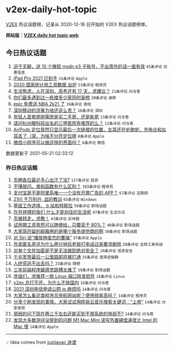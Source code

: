 # v2ex-daily-hot-topic

[V2EX](https://www.v2ex.com/) 热议话题榜，记录从 2020-12-18 日开始的 V2EX 热议话题榜单。

**网站版：[V2EX daily hot topic web](https://boojack.github.io/v2ex-daily-hot-topic-web/)**

## 今日热议话题

<!-- TODAY BEGIN -->

1. [迫于无聊，送 10 个微软 msdn e3 子账号，不出意外的话一直有效](https://www.v2ex.com/t/778274) `45条评论` `优惠信息`
1. [iPad Pro 2021 已到手](https://www.v2ex.com/t/778271) `31条评论` `Apple`
1. [2020 国家统计局工资数据 出炉](https://www.v2ex.com/t/778270) `23条评论` `程序员`
1. [生活焦虑，人在深圳，高考还有 17 天，求建议？](https://www.v2ex.com/t/778291) `21条评论` `问与答`
1. [你们最多遇到过一栋楼多少家同时装修](https://www.v2ex.com/t/778269) `20条评论` `装修`
1. [epic 免费送 NBA 2k21 了](https://www.v2ex.com/t/778264) `19条评论` `游戏`
1. [深圳移动的流量为啥还这么贵？](https://www.v2ex.com/t/778265) `16条评论` `深圳`
1. [年轻人首套房刚需房是买二手房，还是新房](https://www.v2ex.com/t/778279) `13条评论` `问与答`
1. [请问杭州眼科较出名的三甲医院有推荐的么？](https://www.v2ex.com/t/778284) `12条评论` `问与答`
1. [AirPods 定位竟然只显示最后一次链接的位置，左耳还在听歌呢，充电仓和右耳丢了（哭，为啥不分开定位呀](https://www.v2ex.com/t/778277) `8条评论` `Apple`
1. [微信小程序可以做这样的界面吗？](https://www.v2ex.com/t/778267) `6条评论` `微信`

数据更新于 2021-05-21 02:33:12

<!-- TODAY END -->

### 昨日热议话题

<!-- YESTERDAY BEGIN -->

1. [币圈各位最近手心出汗了没?](https://www.v2ex.com/t/778035) `127条评论` `投资`
1. [不懂就问。类和函数有什么区别？](https://www.v2ex.com/t/778049) `103条评论` `程序员`
1. [支付宝是不是阿里系唯一一个没有开屏广告的 APP？](https://www.v2ex.com/t/778082) `67条评论` `互联网`
1. [21h1 千万别升, 血的教训](https://www.v2ex.com/t/778047) `65条评论` `Windows`
1. [基层工作选择， b 站和特斯拉](https://www.v2ex.com/t/778120) `59条评论` `职场话题`
1. [在外拼搏的我们,什么才是向往的生活呢](https://www.v2ex.com/t/778064) `47条评论` `生活方式`
1. [币被转走，求教！](https://www.v2ex.com/t/778168) `43条评论` `区块链`
1. [试用期工资竟然可以随便给，只要高于 80%？](https://www.v2ex.com/t/778062) `40条评论` `职场话题`
1. [大家简历留的邮箱用的是哪个服务提供商的啊](https://www.v2ex.com/t/778210) `39条评论` `职场话题`
1. [对 Siri 说“播放林俊杰的曹操”](https://www.v2ex.com/t/778102) `37条评论` `Apple`
1. [外卖匿名差评为什么两分钟后老板打电话过来要求删除](https://www.v2ex.com/t/778198) `28条评论` `全球工单系统`
1. [对单个文件加密是不是无法做到绝对安全？](https://www.v2ex.com/t/778090) `28条评论` `信息安全`
1. [千兆宽带最后一公里路即将被打通](https://www.v2ex.com/t/778196) `25条评论` `宽带症候群`
1. [人终究逃不出去吗？](https://www.v2ex.com/t/778253) `23条评论` `随想`
1. [三年前端程序媛感觉跳槽太难了](https://www.v2ex.com/t/778238) `19条评论` `职场话题`
1. [彦祖们，求推荐一款 Linux 端口转发软件](https://www.v2ex.com/t/778087) `18条评论` `Linux`
1. [v2ex 总打不开，为什么不放国内](https://www.v2ex.com/t/778097) `16条评论` `问与答`
1. [2021 深圳电信申请公网 ip 麻烦吗](https://www.v2ex.com/t/778184) `14条评论` `问与答`
1. [大家怎么看这类程序员导航网站呢？使用频率高吗？](https://www.v2ex.com/t/778160) `14条评论` `程序员`
1. [分享个刚发现的事情，大家试试用网易云音乐搜索关键词：“上帝”](https://www.v2ex.com/t/778081) `14条评论` `分享发现`
1. [弱弱的问下现在两三千左右还能买到不带系统的电视不?](https://www.v2ex.com/t/778039) `14条评论` `问与答`
1. [发现大多数测评没提到的问题 M1 Mac Mini 读写外置硬盘速度比 Intel 的 Mac 慢](https://www.v2ex.com/t/778036) `14条评论` `Apple`

<!-- YESTERDAY END -->

---

💡 Idea comes from [justjavac 迷渡](https://github.com/justjavac/)

